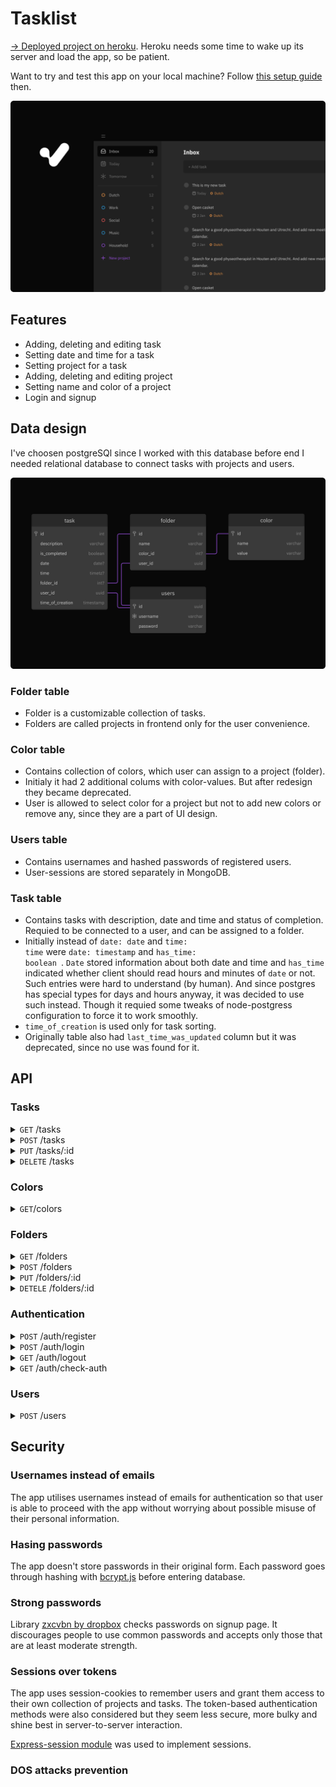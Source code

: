 # Tasklist
[→ Deployed project on heroku](srgprp-tasklist.herokuapp.com/). Heroku needs some time to wake up its server and load the app, so be patient.

Want to try and test this app on your local machine? Follow [this setup guide](./setup/setup-guide.md) then.

![index-screen](./readme-media/Cover.png)

## Features

- Adding, deleting and editing task
- Setting date and time for a task
- Setting project for a task
- Adding, deleting and editing project
- Setting name and color of a project
- Login and signup

## Data design
I've choosen postgreSQl since I worked with this database before end I needed relational database to connect tasks with projects and users.

![DB diagram](./readme-media/DBdiagram.png)

### Folder table

- Folder is a customizable collection of tasks. 
- Folders are called projects in frontend only for the user convenience.

### Color table

- Contains collection of colors, which user can assign to a project (folder).
- Initialy it had 2 additional colums with color-values. But after redesign they became deprecated.
- User is allowed to select color for a project but not to add new colors or remove any, since they are a part of UI design. 

### Users table

- Contains usernames and hashed passwords of registered users.
- User-sessions are stored separately in MongoDB.

### Task table

- Contains tasks with description, date and time and status of completion. Requied to be connected to a user, and can be assigned to a folder.
- Initially instead of <code>date: date</code> and <code>time: time</code> were <code>date: timestamp</code> and <code>has_time: boolean </code>. <code>Date</code> stored information about both date and time and <code>has_time</code> indicated whether client should read hours and minutes of <code>date</code> or not. Such entries were hard to understand (by human). And since postgres has special types for days and hours anyway, it was decided to use such instead. Though it requied some tweaks of node-postgress configuration to force it to work smoothly.
- <code>time_of_creation</code> is used only for task sorting.
- Originally table also had <code>last_time_was_updated</code> column but it was deprecated, since no use was found for it.

## API

### Tasks

<details>
    <summary>
        <code>GET</code> /tasks
    </summary>

#### Request example
```javascript
GET "https://srgprp-tasklist.herokuapp.com/tasks"
```
#### Response example
```javascript
200 OK
[
  {
    "id": 154,
    "description": "Add new task",
    "is_completed": false,
    "time_of_creation": "2022-03-03T18:34:43.534Z",
    "date": null,
    "time": null,
    "folder_name": null,
    "folder_id": null
  },
  {
    "id": 153,
    "description": "Set date and time",
    "is_completed": false,
    "time_of_creation": "2022-03-03T18:34:43.531Z",
    "date": "2022-03-03",
    "time": "18:00:00+01:00",
    "folder_name": "Casual",
    "folder_id": 23
  },
  {
    "id": 152,
    "description": "Create new project",
    "is_completed": false,
    "time_of_creation": "2022-03-03T18:34:43.526Z",
    "date": null,
    "time": null,
    "folder_name": null,
    "folder_id": null
  }
]
```
</details>

<details>
    <summary>
        <code>POST</code> /tasks
    </summary>

#### Request example
```javascript
POST "https://srgprp-tasklist.herokuapp.com/tasks"
{
    "description": "Cook pasta",
    "date": "2022-08-17",
    "time": "16:00",
    "folder_id": 1
}
```

#### Response example
```javascript
200 OK
{
    "messageToUser": "New task was created"
}
```
</details>

<details>
    <summary>
        <code>PUT</code> /tasks/:id
    </summary>

#### Request example

```javascript
PUT "https://srgprp-tasklist.herokuapp.com/tasks/110"
{
    "description": "To the dentist",
    "date": "2022-02-11",
    "time": "14:00",
    "folder_id": 1
}
```

#### Response example

```javascript
200 OK
{
    "messageToUser": "Task was successfully updated!"
}
```
</details>


<details>
    <summary>
        <code>DELETE</code> /tasks
    </summary>

#### Request example

```javascript    
DELETE "https://srgprp-tasklist.herokuapp.com/tasks/120"
```

#### Response example

```javascript
200 OK
{
    "messageToUser": "Task was successfully deleted!"
}
```
</details>


### Colors
<details>
    <summary>
        <code>GET</code>/colors
    </summary>


#### Request example
```javascript
GET "https://srgprp-tasklist.herokuapp.com/colors"
```

#### Response example
```javascript
200 OK
[
  {
    "id": 1,
    "name": "Orange",
    "value": "#FF9749"
  },
  {
    "id": 2,
    "name": "Blue",
    "value": "#3D77F6"
  },
  {
    "id": 3,
    "name": "Green",
    "value": "#169446"
  },
  {
    "id": 4,
    "name": "Berry Red",
    "value": "#BC245D"
  }
]
```
</details>

### Folders

<details>
    <summary>
        <code>GET</code> /folders
    </summary>

#### Request example

```javascript
GET "https://srgprp-tasklist.herokuapp.com/folders"
```

#### Response example

```javascript
200 OK
[
  {
    "id": 231,
    "name": "Classic Music",
    "color_id": 1
  },
  {
    "id": 8,
    "name": "Piano",
    "color_id": 2
  }
]

```
</details>

<details>
    <summary>
        <code>POST</code> /folders
    </summary>

#### Request example

```javascript
POST "https://srgprp-tasklist.herokuapp.com/folders"
{
    "folderName": "Writing",
    "colorId": "1"
}
```

#### Response example

```javascript
200 OK
{
  "folderId": 283
}
```
</details>

<details>
    <summary>
        <code>PUT</code> /folders/:id
    </summary>

#### Request example

```javascript
PUT "https://srgprp-tasklist.herokuapp.com/folders/240"
{
    "folderName": "Writing a book",
    "colorId": "283"
}
```

#### Response example

```javascript
200 OK
{
    "messageToUser": "Project has been updated"
}
```
</details>

<details>
    <summary>
        <code>DETELE</code> /folders/:id
    </summary>

#### Request example

```javascript
DELETE "https://srgprp-tasklist.herokuapp.com/folders/283"
```

#### Response example

```javascript
200 OK
{
    "messageToUser": "Folder has been deleted"
}
```
</details>

### Authentication


<details>
    <summary>
        <code>POST</code> /auth/register
    </summary>

#### Request example
```javascript
POST "https://srgprp-tasklist.herokuapp.com/auth/register"
{
    "username": "JoanOfArc",
    "password": "JoanTheFighter17@#"
}
```

#### Response example
```javascript
200 OK
{
  "isAuthenticated": true
}
```
</details>

<details>
    <summary>
        <code>POST</code> /auth/login
    </summary>

#### Request example

```javascript
POST "https://srgprp-tasklist.herokuapp.com/auth/login"
{
    "username": "JoanOfArc",
    "password": "JoanTheFighter17@#"
}
```
#### Response example

```javascript
200 OK
{
  "isAuthenticated": true
}
```
</details>

<details>
    <summary>
        <code>GET</code> /auth/logout
    </summary>

#### Request exmaple

```javascript
GET "https://srgprp-tasklist.herokuapp.com/auth/logout"
```

#### Response example

```javascript
200 OK
{
  "isAuthenticated": false
}
```

</details>

<details>
    <summary>
        <code>GET</code> /auth/check-auth
    </summary>

#### Request example

```javascript
GET "https://srgprp-tasklist.herokuapp.com/auth/check-auth"
```

#### Response example
```javascript
200 OK
{
  "isAuthenticated": false
}
```

</details>

### Users

<details>
    <summary>
        <code>POST</code> /users
    </summary>

#### Request example

```javascript
POST "https://srgprp-tasklist.herokuapp.com/users"
{
    "username": "bob"
}
```

#### Response example

```javascript
200 OK
{
  "isUsernameExists": false
}
```
</details>

## Security

### Usernames instead of emails

The app utilises usernames instead of emails for authentication so that user is able to proceed with the app without worrying about possible misuse of their personal information.

### Hasing passwords

The app doesn't store passwords in their original form. Each password goes through hashing with [bcrypt.js](https://github.com/dcodeIO/bcrypt.js) before entering database.
### Strong passwords

Library [zxcvbn by dropbox](https://github.com/dropbox/zxcvbn) checks passwords on signup page. It discourages people to use common passwords and accepts only those that are at least moderate strength.

### Sessions over tokens
The app uses session-cookies to remember users and grant them access to their own collection of projects and tasks. The token-based authentication methods were also considered but they seem less secure, more bulky and shine best in server-to-server interaction.

[Express-session module](https://github.com/expressjs/session) was used to implement sessions.

### DOS attacks prevention